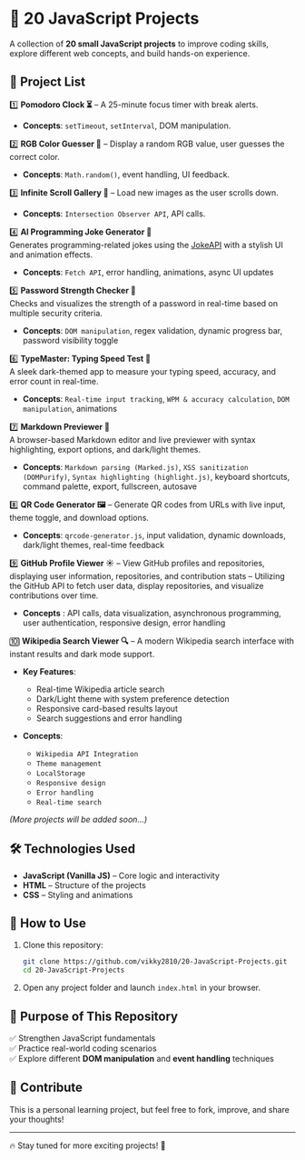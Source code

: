 # 🚀 20 JavaScript Projects  

A collection of **20 small JavaScript projects** to improve coding skills, explore different web concepts, and build hands-on experience.  

## 📌 Project List  
1️⃣ **Pomodoro Clock ⏳** – A 25-minute focus timer with break alerts.  
   - **Concepts**: `setTimeout`, `setInterval`, DOM manipulation.

2️⃣ **RGB Color Guesser 🎨** – Display a random RGB value, user guesses the correct color.  
   - **Concepts**: `Math.random()`, event handling, UI feedback.  

3️⃣ **Infinite Scroll Gallery 📸** – Load new images as the user scrolls down.  
   - **Concepts**: `Intersection Observer API`, API calls. 

4️⃣ **AI Programming Joke Generator 🤖**  
Generates programming-related jokes using the [JokeAPI](https://jokeapi.dev/) with a stylish UI and animation effects.  
- **Concepts**: `Fetch API`, error handling, animations, async UI updates  

5️⃣ **Password Strength Checker 🔐**  
Checks and visualizes the strength of a password in real-time based on multiple security criteria.  
- **Concepts**: `DOM manipulation`, regex validation, dynamic progress bar, password visibility toggle  
   
6️⃣ **TypeMaster: Typing Speed Test 🧠**  
A sleek dark-themed app to measure your typing speed, accuracy, and error count in real-time.  
- **Concepts**: `Real-time input tracking`, `WPM & accuracy calculation`, `DOM manipulation`, animations  

7️⃣ **Markdown Previewer 📝**  
   A browser-based Markdown editor and live previewer with syntax highlighting, export options, and dark/light themes.  
- **Concepts**: `Markdown parsing (Marked.js)`, `XSS sanitization (DOMPurify)`, `Syntax highlighting (highlight.js)`, keyboard shortcuts, command palette, export, fullscreen, autosave  


8️⃣ **QR Code Generator 🖼️** – Generate QR codes from URLs with live input, theme toggle, and download options.  
   - **Concepts**: `qrcode-generator.js`, input validation, dynamic downloads, dark/light themes, real-time feedback


9️⃣ **GitHub Profile Viewer ☀️** – View GitHub profiles and repositories, displaying user information, repositories, and contribution stats
– Utilizing the GitHub API to fetch user data, display repositories, and visualize contributions over time. 

- **Concepts** : API calls, data visualization, asynchronous programming, user authentication, responsive design, error handling


🔟 **Wikipedia Search Viewer 🔍** – A modern Wikipedia search interface with instant results and dark mode support.
- **Key Features**:
  - Real-time Wikipedia article search
  - Dark/Light theme with system preference detection
  - Responsive card-based results layout
  - Search suggestions and error handling
  
- **Concepts**: 
  - `Wikipedia API Integration`
  - `Theme management`
  - `LocalStorage`
  - `Responsive design`
  - `Error handling`
  - `Real-time search`

_(More projects will be added soon...)_  

## 🛠️ Technologies Used  
- **JavaScript (Vanilla JS)** – Core logic and interactivity  
- **HTML** – Structure of the projects  
- **CSS** – Styling and animations  

## 📖 How to Use  
1. Clone this repository:  
   ```bash
   git clone https://github.com/vikky2810/20-JavaScript-Projects.git
   cd 20-JavaScript-Projects
   ```
2. Open any project folder and launch `index.html` in your browser.  

## 🎯 Purpose of This Repository  
✅ Strengthen JavaScript fundamentals  
✅ Practice real-world coding scenarios  
✅ Explore different **DOM manipulation** and **event handling** techniques  

## 🌟 Contribute  
This is a personal learning project, but feel free to fork, improve, and share your thoughts!  

---  

🔥 Stay tuned for more exciting projects! 🚀  
